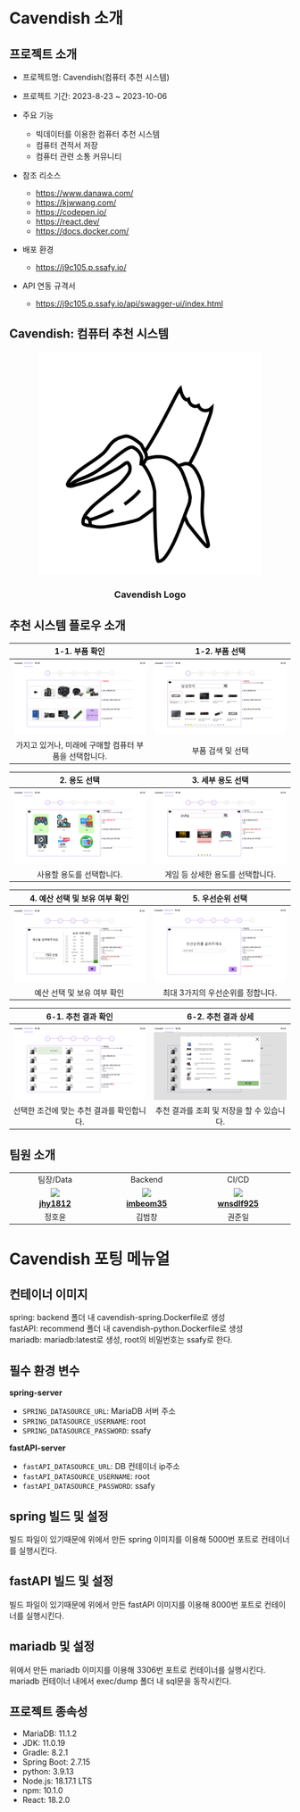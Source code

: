 # Cavendish 소개

## 프로젝트 소개

- 프로젝트명: Cavendish(컴퓨터 추천 시스템)

- 프로젝트 기간: 2023-8-23 ~ 2023-10-06

- 주요 기능
    - 빅데이터를 이용한 컴퓨터 추천 시스템
    - 컴퓨터 견적서 저장
    - 컴퓨터 관련 소통 커뮤니티

- 참조 리소스
    - https://www.danawa.com/
    - https://kjwwang.com/
    - https://codepen.io/
    - https://react.dev/
    - https://docs.docker.com/

- 배포 환경
    - https://j9c105.p.ssafy.io/

- API 연동 규격서
    - https://j9c105.p.ssafy.io/api/swagger-ui/index.html


## Cavendish: 컴퓨터 추천 시스템
<div align=center>
  <img src="/readme_assets/logo.png" height="400" width="400" />
  <h3>Cavendish Logo</p>
</div>

## 추천 시스템 플로우 소개
|1-1. 부품 확인|1-2. 부품 선택|
|:---:|:---:|
|![proc1-2](/readme_assets/proc1-2.jpg)|![proc1-3](/readme_assets/proc1-3.jpg)|
|가지고 있거나, 미래에 구매할 컴퓨터 부품을 선택합니다.|부품 검색 및 선택|

|2. 용도 선택|3. 세부 용도 선택|
|:---:|:---:|
|![proc2](/readme_assets/proc2.png)|![proc3](/readme_assets/proc3.jpg)|
|사용할 용도를 선택합니다.|게임 등 상세한 용도를 선택합니다.|

|4. 예산 선택 및 보유 여부 확인|5. 우선순위 선택|
|:---:|:---:|
|![proc4](/readme_assets/proc4.jpg)|![proc5](/readme_assets/proc5.jpg)|
|예산 선택 및 보유 여부 확인|최대 3가지의 우선순위를 정합니다.|

|6-1. 추천 결과 확인|6-2. 추천 결과 상세|
|:---:|:---:|
|![proc-end](/readme_assets/proc-end.jpg)|![modal](/readme_assets/modal.jpg)|
|선택한 조건에 맞는 추천 결과를 확인합니다.|추천 결과를 조회 및 저장을 할 수 있습니다.|

## 팀원 소개

<table align="center">
    <tr align="center">
        <td>
            팀장/Data
        </td>
        <td>
            Backend
        </td>
        <td>
            CI/CD
        </td>
        <td>
            Frontend/Data
        </td>
        <td>
            Frontend
        </td>
        <td>
            Data
        </td>
    </tr>
    <tr align="center">
        <td style="min-width: 150px;">
            <a href="https://github.com/jhy1812">
              <img src="https://avatars.githubusercontent.com/u/122588619?v=4" width="200">
              <br />
              <b>jhy1812</b>
            </a> 
        </td>
        <td style="min-width: 150px;">
            <a href="https://github.com/imbeom35">
              <img src="https://avatars.githubusercontent.com/u/97426151?v=4" width="200">
              <br />
              <b>imbeom35</b>
            </a>
        </td>
        <td style="min-width: 150px;">
            <a href="https://github.com/wnsdlf925">
              <img src="https://avatars.githubusercontent.com/u/62425882?v=4" width="200">
              <br />
              <b>wnsdlf925</b>
            </a> 
        </td>
        <td style="min-width: 150px;">
            <a href="https://github.com/Jeongp4939">
              <img src="https://avatars.githubusercontent.com/u/86696920?v=4" width="200">
              <br />
              <b>Jeongp4939</b>
            </a> 
        </td>
        <td style="min-width: 150px;">
            <a href="https://github.com/park-js515">
              <img src="https://avatars.githubusercontent.com/u/122588631?v=4" width="200">
              <br />
              <b>park-js515</b>
            </a> 
        </td>
        <td style="min-width: 150px;">
            <a href="https://github.com/yangJin-H">
              <img src="https://avatars.githubusercontent.com/u/68081743?v=4" width="200">
              <br />
              <b>yangJin-H</b>
            </a> 
        </td>
    </tr>
    <tr align="center">
        <td>
            정호윤
        </td>
        <td>
            김범창
        </td>
        <td>
            권준일
        </td>
        <td>
            박정훈
        </td>
        <td>
            박주성
        </td>
        <td>
            양진형
        </td>
    </tr>
</table>

# Cavendish 포팅 메뉴얼  

## 컨테이너 이미지  

spring: backend 폴더 내 cavendish-spring.Dockerfile로 생성  
fastAPI: recommend 폴더 내 cavendish-python.Dockerfile로 생성  
mariadb: mariadb:latest로 생성, root의 비밀번호는 ssafy로 한다.  


## 필수 환경 변수  

**spring-server**  

- `SPRING_DATASOURCE_URL`: MariaDB 서버 주소  
- `SPRING_DATASOURCE_USERNAME`: root    
- `SPRING_DATASOURCE_PASSWORD`: ssafy   

**fastAPI-server**  

- `fastAPI_DATASOURCE_URL`: DB 컨테이너 ip주소  
- `fastAPI_DATASOURCE_USERNAME`: root  
- `fastAPI_DATASOURCE_PASSWORD`: ssafy

## spring 빌드 및 설정  

빌드 파일이 있기때문에 위에서 만든 spring 이미지를 이용해 5000번 포트로
컨테이너를 실행시킨다.

## fastAPI 빌드 및 설정  

빌드 파일이 있기때문에 위에서 만든 fastAPI 이미지를 이용해 8000번 포트로
컨테이너를 실행시킨다.


## mariadb 및 설정  

위에서 만든 mariadb 이미지를 이용해 3306번 포트로 컨테이너를 실행시킨다.
mariadb 컨테이너 내에서 exec/dump 폴더 내 sql문을 동작시킨다.

## 프로젝트 종속성  

- MariaDB: 11.1.2  
- JDK: 11.0.19  
- Gradle: 8.2.1  
- Spring Boot: 2.7.15  
- python: 3.9.13
- Node.js: 18.17.1 LTS
- npm: 10.1.0  
- React: 18.2.0
